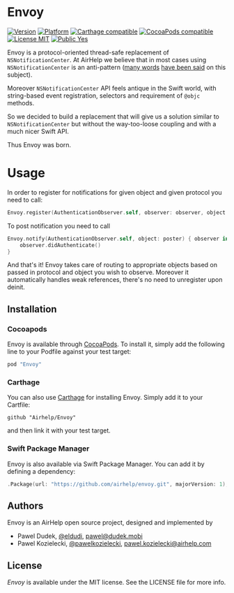 # Envoy

[![Version](https://img.shields.io/cocoapods/v/Envoy.svg?style=flat)](http://cocoapods.org/pods/Envoy)
[![Platform](https://img.shields.io/cocoapods/p/Envoy.svg?style=flat)](http://cocoapods.org/pods/Envoy)
[![Carthage compatible](https://img.shields.io/badge/Carthage-compatible-4BC51D.svg?style=flat)](https://github.com/Carthage/Carthage)
[![CocoaPods compatible](https://img.shields.io/badge/CocoaPods-compatible-4BC51D.svg?style=flat)](https://github.com/CocoaPods/CocoaPods)
[![License MIT](https://img.shields.io/badge/License-MIT-blue.svg?style=flat)]()
[![Public Yes](https://img.shields.io/badge/Public-yes-green.svg?style=flat)]()

Envoy is a protocol-oriented thread-safe replacement of `NSNotificationCenter`. At AirHelp we believe that in most cases using `NSNotificationCenter` is an anti-pattern ([many words](https://davidnix.io/post/stop-using-nsnotificationcenter/) [have been said](http://blog.jaredsinclair.com/post/136408895215/nsnotificationcenter-is-probably-an-anti-pattern) on this subject).

Moreover `NSNotificationCenter` API feels antique in the Swift world, with string-based event registration, selectors and requirement of `@objc` methods.

So we decided to build a replacement that will give us a solution similar to `NSNotificationCenter` but without the way-too-loose coupling and with a much nicer Swift API.

Thus Envoy was born.

# Usage

In order to register for notifications for given object and given protocol you need to call:

```swift
Envoy.register(AuthenticationObserver.self, observer: observer, object: poster)
```

To post notification you need to call

```swift
Envoy.notify(AuthenticationObserver.self, object: poster) { observer in
    observer.didAuthenticate()
}
```

And that's it! Envoy takes care of routing to appropriate objects based on passed in protocol and object you wish to observe. Moreover it automatically handles weak references, there's no need to unregister upon deinit.

## Installation

### Cocoapods

Envoy is available through [CocoaPods](http://cocoapods.org). To install
it, simply add the following line to your Podfile against your test target:

```ruby
pod "Envoy"
```

### Carthage

You can also use [Carthage](https://github.com/Carthage/Carthage) for installing Envoy.
Simply add it to your Cartfile:

```
github "Airhelp/Envoy"
```

and then link it with your test target.

### Swift Package Manager

Envoy is also available via Swift Package Manager. You can add it by defining a dependency:

```swift
.Package(url: "https://github.com/airhelp/envoy.git", majorVersion: 1),
```

## Authors

Envoy is an AirHelp open source project, designed and implemented by

* Pawel Dudek, [@eldudi](http://twitter.com/eldudi), pawel@dudek.mobi
* Pawel Kozielecki, [@pawelkozielecki](https://twitter.com/pawelkozielecki), pawel.kozielecki@airhelp.com

## License

*Envoy* is available under the MIT license. See the LICENSE file for more info.
